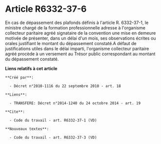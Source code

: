 # Article R6332-37-6

En cas de dépassement des plafonds définis à l'article R. 6332-37-1, le ministre chargé de la formation professionnelle
adresse à l'organisme collecteur paritaire agréé signataire de la convention une mise en demeure motivée de présenter, dans
un délai d'un mois, ses observations écrites ou orales justifiant le montant du dépassement constaté.A défaut de
justifications utiles dans le délai imparti, l'organisme collecteur paritaire agréé procède à un versement au Trésor public
correspondant au montant du dépassement constaté.

**Liens relatifs à cet article**

	**Créé par**:

	  - Décret n°2010-1116 du 22 septembre 2010 - art. 18

	**Liens**:

	  - TRANSFERE: Décret n°2014-1240 du 24 octobre 2014 - art. 19

	**Cite**:

	  - Code du travail - art. R6332-37-1 (VD)

	**Nouveaux textes**:

	  - Code du travail - art. R6332-37-3 (VD)
